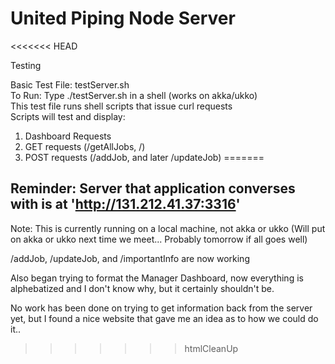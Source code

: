 # United Piping Node Server 
<<<<<<< HEAD

Testing

Basic Test File: testServer.sh <br />
To Run: Type ./testServer.sh in a shell (works on akka/ukko) <br /> 
This test file runs shell scripts that issue curl requests <br />
Scripts will test and display:
1) Dashboard Requests
2) GET requests (/getAllJobs, /)
3) POST requests (/addJob, and later /updateJob)
=======
## Reminder: Server that application converses with is at 'http://131.212.41.37:3316'

Note: This is currently running on a local machine, not akka or ukko (Will put on akka or ukko next time we meet... Probably tomorrow if all goes well)

/addJob, /updateJob, and /importantInfo are now working

Also began trying to format the Manager Dashboard, now everything is alphebatized and I don't know why, but it certainly shouldn't be.

No work has been done on trying to get information back from the server yet, but I found a nice website that gave me an idea as to how we could do it.. 



>>>>>>> htmlCleanUp
